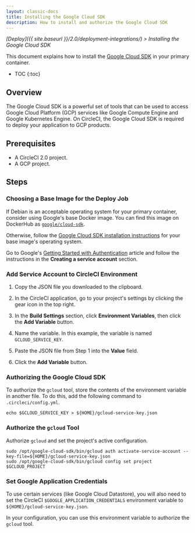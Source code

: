 ```yaml
---
layout: classic-docs
title: Installing the Google Cloud SDK
description: How to install and authorize the Google Cloud SDK
---
```


*[Deploy]({{ site.baseurl }}/2.0/deployment-integrations/) > Installing the Google Cloud SDK*

This document explains
how to install the [Google Cloud SDK](https://cloud.google.com/sdk/) in your primary container.

* TOC
{:toc}

## Overview

The Google Cloud SDK is a powerful set of tools
that can be used to access Google Cloud Platform (GCP) services
like Google Compute Engine and Google Kubernetes Engine.
On CircleCI, the Google Cloud SDK is required
to deploy your application to GCP products.

## Prerequisites

- A CircleCI 2.0 project.
- A GCP project.

## Steps

### Choosing a Base Image for the Deploy Job

If Debian is an acceptable operating system for your primary container,
consider using Google's base Docker image.
You can find this image on DockerHub as [`google/cloud-sdk`](https://hub.docker.com/r/google/cloud-sdk/).

Otherwise, follow the [Google Cloud SDK installation instructions](https://cloud.google.com/sdk/) for your base image's operating system.

Go to Google's [Getting Started with Authentication](https://cloud.google.com/docs/authentication/getting-started) article
and follow the instructions in the **Creating a service account** section.

### Add Service Account to CircleCI Environment

1. Copy the JSON file you downloaded to the clipboard.

2. In the CircleCI application,
go to your project's settings
by clicking the gear icon in the top right.

3. In the **Build Settings** section,
click **Environment Variables**,
then click the **Add Variable** button.

4. Name the variable.
In this example, the variable is named `GCLOUD_SERVICE_KEY`.

5. Paste the JSON file from Step 1 into the **Value** field.

6. Click the **Add Variable** button.

### Authorizing the Google Cloud SDK

To authorize the `gcloud` tool,
store the contents of the environment variable in another file.
To do this,
add the following command to `.circleci/config.yml`.

    echo $GCLOUD_SERVICE_KEY > ${HOME}/gcloud-service-key.json

### Authorize the `gcloud` Tool

Authorize `gcloud`
and set the project's active configuration.

    sudo /opt/google-cloud-sdk/bin/gcloud auth activate-service-account --key-file=${HOME}/gcloud-service-key.json
    sudo /opt/google-cloud-sdk/bin/gcloud config set project $GCLOUD_PROJECT

### Set Google Application Credentials

To use certain services (like Google Cloud Datastore),
you will also need to set the CircleCI `$GOOGLE_APPLICATION_CREDENTIALS` environment variable to `${HOME}/gcloud-service-key.json`.

In your configuration,
you can use this environment variable
to authorize the `gcloud` tool.
